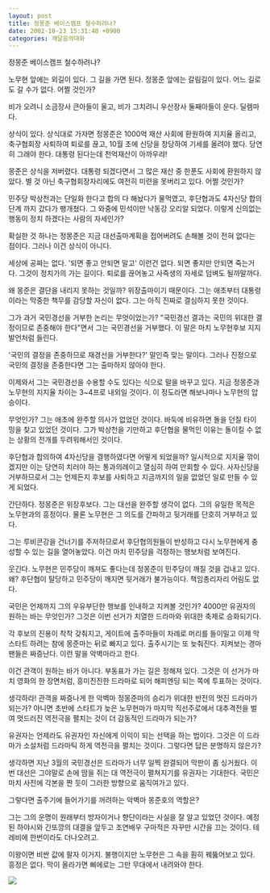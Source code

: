 ```yaml
---
layout: post
title: 정몽준 베이스캠프 철수하려나?
date: 2002-10-23 15:31:48 +0900
categories: 깨달음의대화
---
```

정몽준 베이스캠프 철수하려나?
  

  
노무현 앞에는 외길이 있다. 그 길을 가면 된다. 정몽준 앞에는 갈림길이 있다. 어느 길로도 갈 수가 없다. 어쩔 것인가?
  

  
비가 오려니 소금장사 큰아들이 울고, 비가 그치려니 우산장사 둘째아들이 운다. 딜렘마다.
  

  
상식이 있다. 상식대로 가자면 정몽준은 1000억 재산 사회에 환원하여 지지율 올리고, 축구협회장 사퇴하여 퇴로를 끊고, 10월 초에 신당을 창당하여 기세를 올려야 했다. 당연히 그래야 한다. 대통령 된다는데 천억재산이 아까우랴!
  

  
몽준은 상식을 저버렸다. 대통령 되겠다면서 그 많은 재산 중 한푼도 사회에 환원하지 않았다. 별 것 아닌 축구협회장자리에도 여전히 미련을 못버리고 있다. 어쩔 것인가?
  

  
민주당 박상천과는 단일화 한다고 합의 다 해놨다가 물먹였고, 후단협과도 4자신당 합의단계 까지 갔다가 팽개쳤다. 그 와중에 민석이만 낙동강 오리알 되었다. 이렇게 신의없는 행동이 정치 하겠다는 사람의 자세인가?
  

  
확실한 것 하나는 정몽준은 지금 대선출마계획을 접어버려도 손해볼 것이 전혀 없다는 점이다. 그러나 이건 상식이 아니다.
  

  
세상에 공짜는 없다. '되면 좋고 안되면 말고' 이런건 없다. 되면 좋지만 안되면 죽는거다. 그것이 정치가의 가는 길이다. 퇴로를 끊어놓고 사즉생의 자세로 덤벼도 될까말까다.
  

  
왜 몽준은 결단을 내리지 못하는 것일까? 위장출마이기 때문이다. 그는 애초부터 대통령이라는 막중한 책무를 감당할 자신이 없다. 그는 아직 진짜로 결심하지 못한 것이다.
  

  
그가 과거 국민경선을 거부한 논리는 무엇이었는가? "국민경선 결과는 국민의 위대한 결정이므로 존중해야 한다"면서 그는 국민경선을 거부했다. 이 말은 마치 노무현후보 지지발언처럼 들린다.
  

  
'국민의 결정을 존중하므로 재경선을 거부한다?' 말인즉 맞는 말이다. 그러나 진정으로 국민의 결정을 존중한다면 그는 출마하지 않아야 한다.
  

  
이제와서 그는 국민경선을 수용할 수도 있다는 식으로 말을 바꾸고 있다. 지금 정몽준과 노무현의 지지율 차이는 3~4프로 내외일 것이다. 이 정도라면 해보나마나 노무현의 압승이다.
  

  
무엇인가? 그는 애초에 완주할 의사가 없었던 것이다. 바둑에 비유하면 돌을 던질 타이밍을 찾고 있었던 것이다. 그가 박상천을 기만하고 후단협을 물먹인 이유는 돌이킬 수 없는 상황의 전개를 두려워해서인 것이다.
  

  
후단협과 합의하여 4자신당을 결행하였다면 어떻게 되었을까? 일시적으로 지지율 깎이겠지만 이는 당연히 치러야 하는 통과의례이고 열심히 하여 만회할 수 있다. 사자신당을 거부하므로서 그는 언제든지 후보를 사퇴하고 지금까지의 일을 없었던 일로 만들 수 있게 되었다.
  

  
간단하다. 정몽준은 위장후보다. 그는 대선을 완주할 생각이 없다. 그의 유일한 목적은 노무현과의 흥정이다. 물론 노무현은 그 의도를 간파하고 뒷거래를 단호히 거부하고 있다.
  

  
그는 루비콘강을 건너기를 주저하므로서 후단협의원들이 반성하고 다시 노무현에게 충성할 수 있는 길을 열어놓았다. 이건 마치 민주당을 걱정하는 행보처럼 보여진다.
  

  
웃긴다. 노무현은 민주당이 깨져도 좋다는데 정몽준이 민주당이 깨질 것을 겁내고 있다. 왜? 후단협이 탈당하고 민주당이 깨지면 뒷거래가 불가능이다. 책임총리자리 어림도 없다.
  

  
국민은 언제까지 그의 우유부단한 행보를 인내하고 지켜볼 것인가? 4000만 유권자의 원하는 바는 무엇인가? 그것은 이번 선거가 치열한 드라마와 위대한 축제로 승화되기다.
  

  
각 후보의 진용이 착착 갖춰지고, 게이트에 출주마들이 차례로 머리를 들이밀고 이제 막 스타트 하려는 참에 몽준마는 뒤로 빠지고 있다. 출주시기는 또 늦춰진다. 지켜보는 경마팬들은 짜증난다. 이런 말을 악벽마라고 한다.
  

  
이건 관객이 원하는 바가 아니다. 부동표가 가는 길은 정해져 있다. 그것은 이 선거가 마치 영화의 한 장면처럼, 흥미진진한 드라마로 되어 해피엔딩 되는 쪽에 투표하는 것이다.
  

  
생각하라! 관객을 짜증나게 한 악벽마 정몽준마의 승리가 위대한 반전의 멋진 드라마가 되는가? 아니면 초반에 스타트가 늦은 노무현마가 마지막 직선주로에서 대추격전을 벌여 멋드러진 역전극을 펼치는 것이 더 감동적인 드라마가 되는가?
  

  
유권자는 언제라도 유권자인 자신에게 이익이 되는 선택을 하는 법이다. 그것은 이 드라마가 소설처럼 드라마틱 하게 역전극을 펼치는 것이다. 그렇다면 답은 분명하지 않은가?
  

  
생각하면 지난 3월의 국민경선은 드라마가 너무 일찍 완결되어 막판이 좀 싱거웠다. 이번 대선은 그야말로 손에 땀을 쥐는 대 역전극이 펼쳐지기를 유권자는 기대한다. 국민은 마치 사전에 각본을 짠 듯이 그러한 방향으로 움직여가고 있다.
  

  
그렇다면 출주기에 들어가기를 꺼려하는 악벽마 몽준호의 역할은?
  

  
그는 그의 운명이 원래부터 방자이거나 향단이라는 사실을 잘 알고 있었던 것이다. 예정된 하야시와 긴또깡의 대결을 앞두고 조연배우 구마적은 자꾸만 시간을 끄는 것이다. 테레비에 한번이라도 더나오려고.
  

  
이왕이면 비싼 값에 팔자 이거지. 불행이지만 노무현은 그 속을 훤히 꿰뚫어보고 있다. 흥정은 없다. 막이 올라가면 삐에로는 그만 무대에서 내려와야 한다.
  

  

  
<a href=http://www.seoprise.com><img src=http://drkimz.com/technote/board/private/upimg/1035363062.jpg></a>